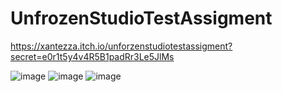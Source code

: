 # UnfrozenStudioTestAssigment

https://xantezza.itch.io/unforzenstudiotestassigment?secret=e0r1t5y4v4R5B1padRr3Le5JlMs

![image](https://github.com/xantezza/UnfrozenStudioTestAssigment/assets/74206629/943529a2-6206-40bd-a847-a9be13c0e9ba)
![image](https://github.com/xantezza/UnfrozenStudioTestAssigment/assets/74206629/3d3d858e-5f28-468d-8166-87f43830b653)
![image](https://github.com/xantezza/UnfrozenStudioTestAssigment/assets/74206629/2169efb5-73c1-4cf7-a314-9927b03abf99)


